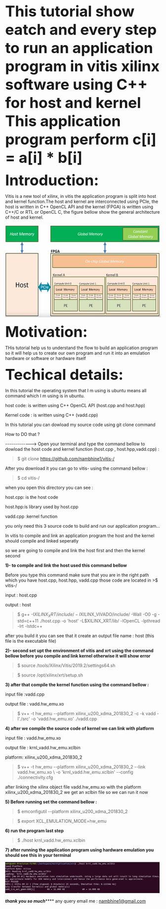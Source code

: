 
<b>  <font size="24"> This tutorial show eatch and every step to run an application program in vitis xilinx software using C++ for host and kernel This application program perform c[i] = a[i] * b[i] </font> </b>

<b>  <font size="16"> Introduction: </font> </b>

Vitis is a new tool of xilinx, in vitis the application program is split into host and kernel function.The host and kernel are interconnected using PCIe, the host is written in C++ OpenCL API and the kernel (FPGA) is written using C++/C or RTL or OpenCL C, the figure bellow show the general architecture of host and kernel.


   <img src="https://github.com/nambhine1/vitis-/blob/master/host-kernel.png" alt="output we should get" width="600" height="300" class= "center" >

<b>  <font size="16"> Motivation: </font> </b>

 THis tutorial help us to understand the flow to build an application program so it will help us to create our own program and run it into an emulation hardware or software or hardware itself 
 
<b>  <font size="16"> Techical details: </font> </b>

In this tutorial the operating system that I m using is ubuntu means all command which I m using is in ubuntu.

host code: is written using C++ OpenCL API (host.cpp and host.hpp)

Kernel code : is written using C++ (vadd.cpp)

In this tutorial you can dowload my source code using git clone command 

How to DO that ?


-------------> Open your terminal and type the command bellow to dowload the host code and kernel function (host.cpp , host.hpp,vadd.cpp) : 

> $ git clone https://github.com/nambhine1/vitis-/

After you download it you can go to vitis- using the command bellow :

>$ cd vitis-/

when you open this directory you can see :

host.cpp: is the host code

host.hpp:is library used by host.cpp 

vadd.cpp :kernel function

you only need this 3 source code to build and run our application program...

In vitis to compile and link an application program the host and the kernel should compile and linked seperatly 

so we are going to compile and link the host first and then the kernel second 

<b> 1)- to compile and link the host used this command bellow </b>

Before you type this command make sure that you are in the right path which you have host.cpp, host.hpp, vadd.cpp those code are located in  >$ vitis-/

input : host.cpp

output : host

> $ g++ -I$XILINX_XRT/include/ -I$XILINX_VIVADO/include/ -Wall -O0 -g -std=c++11 ./host.cpp  -o 'host'  -L$XILINX_XRT/lib/ -lOpenCL -lpthread -lrt -lstdc++


after you build it you can see that it create an output file name : host (this file is the executable file)


<b> 2)- second set upt the environment of vitis and xrt using the command bellow before you compile and link kernel otherwise it will show error </b>

> $ source /tools/Xilinx/Vitis/2019.2/settings64.sh

> $ source /opt/xilinx/xrt/setup.sh


<b> 3) after that compile the kernel function using the command bellow : </b>

input file :vadd.cpp

output file : vadd.hw_emu.xo

> $ v++ -t hw_emu --platform xilinx_u200_xdma_201830_2 -c -k vadd -I'./src' -o 'vadd.hw_emu.xo' ./vadd.cpp



<b> 4) after we compile the source code of kernel we can link with platform </b>

input file : vadd.hw_emu.xo

output file : krnl_vadd.hw_emu.xclbin

platform: xilinx_u200_xdma_201830_2

> $ v++ -t hw_emu --platform xilinx_u200_xdma_201830_2 --link vadd.hw_emu.xo \ -o 'krnl_vadd.hw_emu.xclbin' --config ./connectivity.cfg


after linking the xilinx object file vadd.hw_emu.xo with the platform xilinx_u200_xdma_201830_2 we get an xclbin file so we can run it now 



<b> 5) Before running set the command bellow : </b>

> $ emconfigutil --platform xilinx_u200_xdma_201830_2

> $ export XCL_EMULATION_MODE=hw_emu 


<b> 6) run the program last step  </b>

> $ ./host krnl_vadd.hw_emu.xclbin


<b> 7) after running the application program using hardware emulation you should see this in your terminal </b>


<img src="https://github.com/nambhine1/vitis-/blob/master/imageilaiko.png" alt="output we should get" width="500" height="100" class= "center" >






*******thank you so much***********
any query email me : nambhine1@gmail.com







